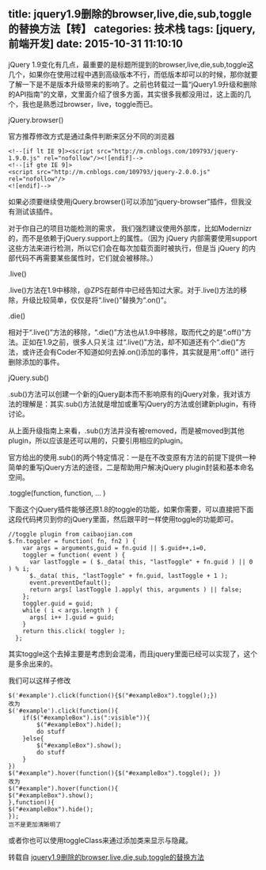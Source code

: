 title: jquery1.9删除的browser,live,die,sub,toggle的替换方法【转】
categories: 技术栈
tags: [jquery,前端开发]
date: 2015-10-31 11:10:10
---
jQuery 1.9变化有几点，最重要的是标题所提到的browser,live,die,sub,toggle这几个，如果你在使用过程中遇到高级版本不行，而低版本却可以的时候，那你就要了解一下是不是版本升级带来的影响了。之前也转载过一篇“jQuery1.9升级和删除的API指南”的文章，文里面介绍了很多方面，其实很多我都没用过，这上面的几个，我也是熟悉过browser，live，toggle而已。

jQuery.browser()

官方推荐修改方式是通过条件判断来区分不同的浏览器

    <!--[if lt IE 9]><script src="http://m.cnblogs.com/109793/jquery-1.9.0.js" rel="nofollow"/><![endif]-->
    <!--[if gte IE 9]>
    <script src="http://m.cnblogs.com/109793/jquery-2.0.0.js" rel="nofollow"/>
    <![endif]-->

如果必须要继续使用jQuery.browser()可以添加“jquery-browser”插件，但我没有测试该插件。

对于你自己的项目功能检测的需求， 我们强烈建议使用外部库，比如Modernizr的，而不是依赖于jQuery.support上的属性。（因为 jQuery 内部需要使用support这些方法来进行检测，所以它们会在每次加载页面时被执行，但是当 jQuery 的内部代码不再需要某些属性时，它们就会被移除。）

.live()

.live()方法在1.9中移除，@ZPS在邮件中已经告知过大家。对于.live()方法的移除，升级比较简单，仅仅是将“.live()”替换为“.on()”。

.die()

相对于“.live()”方法的移除，“.die()”方法也从1.9中移除，取而代之的是“.off()”方法。正如在1.9之前，很多人只关注 过“.live()”方法，却不知道还有个“.die()”方法，或许还会有Coder不知道如何去掉.on()添加的事件，其实就是用“.off()” 进行删除添加的事件。

jQuery.sub()

.sub()方法可以创建一个新的jQuery副本而不影响原有的jQuery对象，我对该方法的理解是：其实.sub()方法就是增加或重写jQuery的方法或创建新plugin，有待讨论。

从上面升级指南上来看，.sub()方法并没有被removed，而是被moved到其他plugin，所以应该是还可以用的，只要引用相应的plugin。

官方给出的使用.sub()的两个特定情况：一是在不改变原有方法的前提下提供一种简单的重写jQuery方法的途径，二是帮助用户解决jQuery plugin封装和基本命名空间。

.toggle(function, function, … )

下面这个jQuery插件能够还原1.8的toggle的功能，如果你需要，可以直接把下面这段代码拷贝到你的jQuery里面，然后跟平时一样使用toggle的功能即可。


<!--more-->


    //toggle plugin from caibaojian.com
    $.fn.toggler = function( fn, fn2 ) {
        var args = arguments,guid = fn.guid || $.guid++,i=0,
        toggler = function( event ) {
          var lastToggle = ( $._data( this, "lastToggle" + fn.guid ) || 0 ) % i;
          $._data( this, "lastToggle" + fn.guid, lastToggle + 1 );
          event.preventDefault();
          return args[ lastToggle ].apply( this, arguments ) || false;
        };
        toggler.guid = guid;
        while ( i < args.length ) {
          args[ i++ ].guid = guid;
        }
        return this.click( toggler );
      };

其实toggle这个去掉主要是考虑到会混淆，而且jquery里面已经可以实现了，这个是多余出来的。

我们可以这样子修改

    $('#example').click(function(){$("#exampleBox").toggle();})
    改为
    $('#example').click(function(){
        if($("#exampleBox").is(":visible")){
            $("#exampleBox").hide();
            do stuff
        }else{
            $("#exampleBox").show();
            do stuff
        }
    })
    $("#example").hover(function(){$("#exampleBox").toggle(); })
    改为
    $("#example").hover(function(){
    $("#exampleBox").show();
    },function(){
    $("#exampleBox").hide();
    });
    岂不是更加清晰明了

或者你也可以使用toggleClass来通过添加类来显示与隐藏。

转载自 [jquery1.9删除的browser,live,die,sub,toggle的替换方法][1]


  [1]: http://caibaojian.com/jquery1-9-tutorial.html
